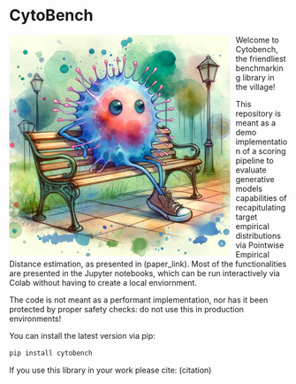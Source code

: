 # CytoBench
<img src="https://github.com/lazzaronico/cytobench/blob/main/logo.png" alt="CytoBench Logo" width="400"  align="left" style="margin-right: 10px;" />

Welcome to Cytobench, the friendliest benchmarking library in the village!

This repository is meant as a demo implementation of a scoring pipeline to evaluate generative models capabilities of recapitulating target empirical distributions via Pointwise Empirical Distance estimation, as presented in (paper_link). Most of the functionalities are presented in the Jupyter notebooks, which can be run interactively via Colab without having to create a local enviornment.

The code is not meant as a performant implementation, nor has it been protected by proper safety checks: do not use this in production environments!

You can install the latest version via pip:
```bash
pip install cytobench
```

If you use this library in your work please cite: (citation)